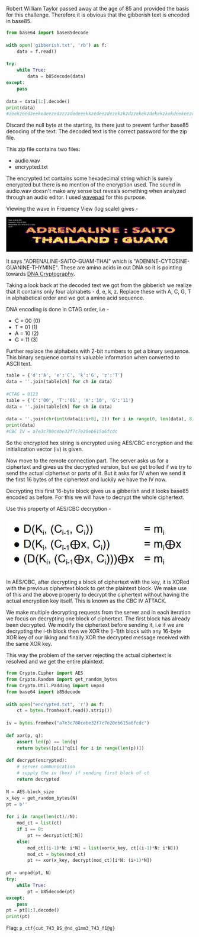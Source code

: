 Robert William Taylor passed away at the age of 85 and provided the basis for this challenge.
Therefore it is obvious that the gibberish text is encoded in base85.

```python
from base64 import base85decode

with open('gibberish.txt', 'rb') as f:
    data = f.read()

try:
    while True:
        data = b85decode(data)
except:
    pass

data = data[1:].decode()
print(data)
#zeekzeedzeekedeezedzzzzdedeeekkzedeezdezekzkzdzzekekzdekekzkekdeekeezdekzdzzzdedzdzzekekekedzdzdekzkzdekekzkzdzzekedekeezdzzzdedekzdekezekzzzdezekzdzdzdzdekzdzezdek
```

Discard the null byte at the starting, its there just to prevent further base85 decoding of the text.
The decoded text is the correct password for the zip file.

This zip file contains two files:
* audio.wav
* encrypted.txt

The encrypted.txt contains some hexadecimal string which is surely encrypted but there is no mention of the encryption used.
The sound in audio.wav doesn't make any sense but reveals something when analyzed through an audio editor.
I used [wavepad](https://www.nch.com.au/wavepad/index.html) for this purpose.

Viewing the wave in Freuency View (log scale) gives -

![Hidden Message](./images/hidden-message.png)

It says "ADRENALINE-SAITO-GUAM-THAI" which is "ADENINE-CYTOSINE-GUANINE-THYMINE".
These are amino acids in out DNA so it is pointing towards [DNA Cryptography](https://www.geeksforgeeks.org/dna-cryptography/).

Taking a look back at the decoded text we got from the gibberish we realize that it contains only four alphabets - d, e, k, z.
Replace these with A, C, G, T in alphabetical order and we get a amino acid sequence.

DNA encoding is done in CTAG order, i.e -
* C = 00 (0)
* T = 01 (1)
* A = 10 (2)
* G = 11 (3)

Further replace the alphabets with 2-bit numbers to get a binary sequence.
This binary sequence contains valuable information when converted to ASCII text.

```python
table = {'d':'A', 'e':'C', 'k':'G', 'z':'T'}
data = ''.join(table[ch] for ch in data)

#CTAG = 0123
table = {'C':'00', 'T':'01', 'A':'10', 'G':'11'}
data = ''.join(table[ch] for ch in data)

data = ''.join(chr(int(data[i:i+8], 2)) for i in range(0, len(data), 8))
print(data)
#CBC IV = a7e3c780cebe32f7c7e20eb615a6fcdc
```

So the encrypted hex string is encrypted using AES/CBC encryption and the initialization vector (iv) is given.

Now move to the remote connection part.
The server asks us for a ciphertext and gives us the decrypted version, but we get trolled if we try to send the actual ciphertext or parts of it.
But it asks for IV when we send it the first 16 bytes of the ciphertext and luckily we have the IV now.

Decrypting this first 16-byte block gives us a gibberish and it looks base85 encoded as before. For this we will have to decrypt the whole ciphertext.

Use this property of AES/CBC decryption -

![AES/CBC Property](./images/cbc-property.png)

In AES/CBC, after decrypting a block of ciphertext with the key, it is XORed with the previous ciphertext block to get the plaintext block.
We make use of this and the above property to decrypt the ciphertext without having the actual encryption key itself.
This is known as the CBC IV ATTACK.

We make multiple decrypting requests from the server and in each iteration we focus on decrypting one block of ciphertext.
The first block has already been decrypted. We modify the ciphertext before sending it, i.e if we are decrypting the i-th block then we XOR the (i-1)th block with any 16-byte XOR key of our liking and finally XOR the decrypted message received with the same XOR key.

This way the problem of the server rejecting the actual ciphertext is resolved and we get the entire plaintext.

```python
from Crypto.Cipher import AES
from Crypto.Random import get_random_bytes
from Crypto.Util.Padding import unpad
from base64 import b85decode

with open("encrypted.txt", 'r') as f:
    ct = bytes.fromhex(f.read().strip())

iv = bytes.fromhex("a7e3c780cebe32f7c7e20eb615a6fcdc")

def xor(p, q):
    assert len(p) == len(q)
    return bytes([p[i]^q[i] for i in range(len(p))])

def decrypt(encrypted):
    # server communication
    # supply the iv (hex) if sending first block of ct
    return decrypted

N = AES.block_size
x_key = get_random_bytes(N)
pt = b''

for i in range(len(ct)//N):
    mod_ct = list(ct)
    if i == 0:
        pt += decrypt(ct[:N])
    else:
        mod_ct[(i-1)*N: i*N] = list(xor(x_key, ct[(i-1)*N: i*N]))
        mod_ct = bytes(mod_ct)
        pt += xor(x_key, decrypt(mod_ct)[i*N: (i+1)*N])

pt = unpad(pt, N)
try:
    while True:
        pt = b85decode(pt)
except:
    pass
pt = pt[1:].decode()
print(pt)
```

Flag: `p_ctf{cut_743_BS_@nd_g1mm3_743_f1@g}`